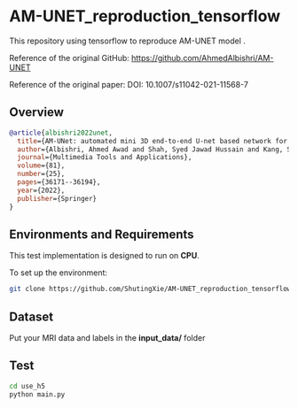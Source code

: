# AM-UNET_reproduction_tensorflow
This repository using tensorflow to reproduce AM-UNET model . 

Reference of the original GitHub: https://github.com/AhmedAlbishri/AM-UNET

Reference of the original paper: DOI: 10.1007/s11042-021-11568-7


## Overview
```bibtex
@article{albishri2022unet,
  title={AM-UNet: automated mini 3D end-to-end U-net based network for brain claustrum segmentation},
  author={Albishri, Ahmed Awad and Shah, Syed Jawad Hussain and Kang, Seung Suk and Lee, Yugyung},
  journal={Multimedia Tools and Applications},
  volume={81},
  number={25},
  pages={36171--36194},
  year={2022},
  publisher={Springer}
}
```


## Environments and Requirements

This test implementation is designed to run on **CPU**.

To set up the environment:
```bash
git clone https://github.com/ShutingXie/AM-UNET_reproduction_tensorflow.git
```

## Dataset
Put your MRI data and labels in the **input_data/** folder


## Test
```bash
cd use_h5
python main.py
```





   
